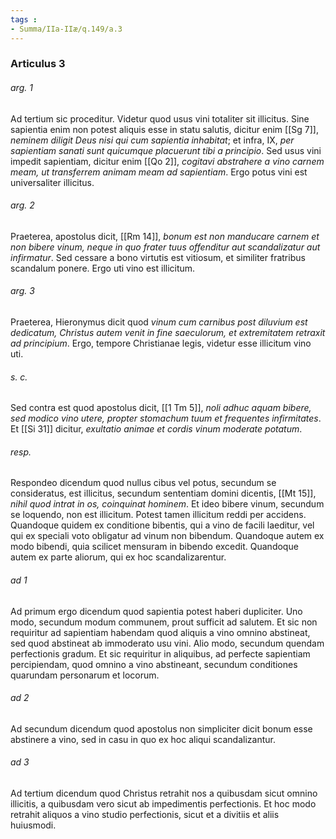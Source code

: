 ```yaml
---
tags : 
- Summa/IIa-IIæ/q.149/a.3
---
```


### Articulus 3

###### arg. 1
Ad tertium sic proceditur. Videtur quod usus vini totaliter sit illicitus. Sine sapientia enim non potest aliquis esse in statu salutis, dicitur enim [[Sg 7]], *neminem diligit Deus nisi qui cum sapientia inhabitat*; et infra, IX, *per sapientiam sanati sunt quicumque placuerunt tibi a principio*. Sed usus vini impedit sapientiam, dicitur enim [[Qo 2]], *cogitavi abstrahere a vino carnem meam, ut transferrem animam meam ad sapientiam*. Ergo potus vini est universaliter illicitus.

###### arg. 2
Praeterea, apostolus dicit, [[Rm 14]], *bonum est non manducare carnem et non bibere vinum, neque in quo frater tuus offenditur aut scandalizatur aut infirmatur*. Sed cessare a bono virtutis est vitiosum, et similiter fratribus scandalum ponere. Ergo uti vino est illicitum.

###### arg. 3
Praeterea, Hieronymus dicit quod *vinum cum carnibus post diluvium est dedicatum, Christus autem venit in fine saeculorum, et extremitatem retraxit ad principium*. Ergo, tempore Christianae legis, videtur esse illicitum vino uti.

###### s. c.
Sed contra est quod apostolus dicit, [[1 Tm 5]], *noli adhuc aquam bibere, sed modico vino utere, propter stomachum tuum et frequentes infirmitates*. Et [[Si 31]] dicitur, *exultatio animae et cordis vinum moderate potatum*.

###### resp.
Respondeo dicendum quod nullus cibus vel potus, secundum se consideratus, est illicitus, secundum sententiam domini dicentis, [[Mt 15]], *nihil quod intrat in os, coinquinat hominem*. Et ideo bibere vinum, secundum se loquendo, non est illicitum. Potest tamen illicitum reddi per accidens. Quandoque quidem ex conditione bibentis, qui a vino de facili laeditur, vel qui ex speciali voto obligatur ad vinum non bibendum. Quandoque autem ex modo bibendi, quia scilicet mensuram in bibendo excedit. Quandoque autem ex parte aliorum, qui ex hoc scandalizarentur.

###### ad 1
Ad primum ergo dicendum quod sapientia potest haberi dupliciter. Uno modo, secundum modum communem, prout sufficit ad salutem. Et sic non requiritur ad sapientiam habendam quod aliquis a vino omnino abstineat, sed quod abstineat ab immoderato usu vini. Alio modo, secundum quendam perfectionis gradum. Et sic requiritur in aliquibus, ad perfecte sapientiam percipiendam, quod omnino a vino abstineant, secundum conditiones quarundam personarum et locorum.

###### ad 2
Ad secundum dicendum quod apostolus non simpliciter dicit bonum esse abstinere a vino, sed in casu in quo ex hoc aliqui scandalizantur.

###### ad 3
Ad tertium dicendum quod Christus retrahit nos a quibusdam sicut omnino illicitis, a quibusdam vero sicut ab impedimentis perfectionis. Et hoc modo retrahit aliquos a vino studio perfectionis, sicut et a divitiis et aliis huiusmodi.

